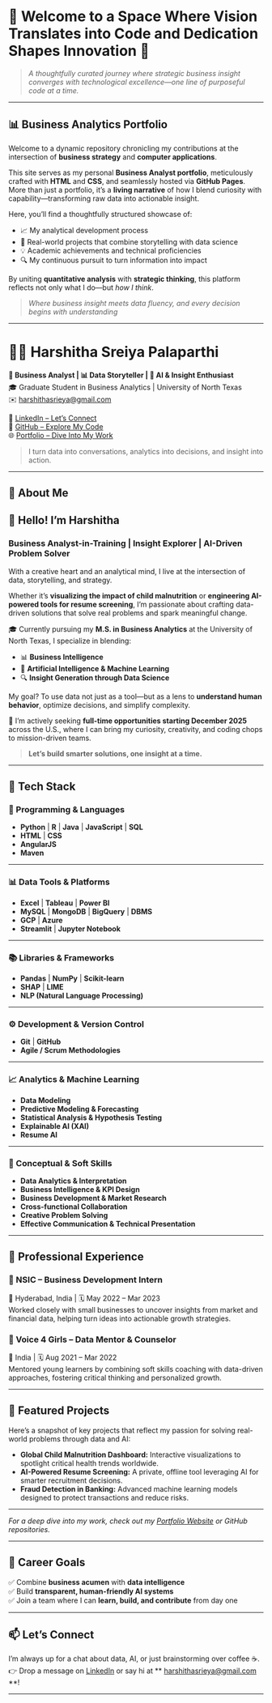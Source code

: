 
# 💼 Welcome to a Space Where Vision Translates into Code and Dedication Shapes Innovation 💼

> *A thoughtfully curated journey where strategic business insight converges with technological excellence—one line of purposeful code at a time.*

---

## 📊 Business Analytics Portfolio

Welcome to a dynamic repository chronicling my contributions at the intersection of **business strategy** and **computer applications**.

This site serves as my personal **Business Analyst portfolio**, meticulously crafted with **HTML** and **CSS**, and seamlessly hosted via **GitHub Pages**. More than just a portfolio, it’s a **living narrative** of how I blend curiosity with capability—transforming raw data into actionable insight.

Here, you’ll find a thoughtfully structured showcase of:
- 📈 My analytical development process  
- 🧠 Real-world projects that combine storytelling with data science  
- 💡 Academic achievements and technical proficiencies  
- 🔍 My continuous pursuit to turn information into impact  

By uniting **quantitative analysis** with **strategic thinking**, this platform reflects not only what I do—but *how I think*.

> *Where business insight meets data fluency, and every decision begins with understanding*  

---

# 👩‍💻 Harshitha Sreiya Palaparthi

**📍 Business Analyst | 📊 Data Storyteller | 🤖 AI & Insight Enthusiast**  
🎓 Graduate Student in Business Analytics | University of North Texas  
✉️ harshithasrieya@gmail.com 

🔗 [LinkedIn – Let’s Connect](https://www.linkedin.com/in/harshithasreiya)  
🐙 [GitHub – Explore My Code](https://github.com/harshi1744)  
🌐 [Portfolio – Dive Into My Work](#)

> I turn data into conversations, analytics into decisions, and insight into action.


---

## 🚀 About Me

## 👋 Hello! I’m **Harshitha**  
### Business Analyst-in-Training | Insight Explorer | AI-Driven Problem Solver

With a creative heart and an analytical mind, I live at the intersection of data, storytelling, and strategy.

Whether it’s **visualizing the impact of child malnutrition** or **engineering AI-powered tools for resume screening**, I’m passionate about crafting data-driven solutions that solve real problems and spark meaningful change.

🎓 Currently pursuing my **M.S. in Business Analytics** at the University of North Texas, I specialize in blending:
- 📊 **Business Intelligence**  
- 🤖 **Artificial Intelligence & Machine Learning**  
- 🔍 **Insight Generation through Data Science**  

My goal? To use data not just as a tool—but as a lens to **understand human behavior**, optimize decisions, and simplify complexity.

💼 I’m actively seeking **full-time opportunities starting December 2025** across the U.S., where I can bring my curiosity, creativity, and coding chops to mission-driven teams.

> **Let’s build smarter solutions, one insight at a time.**


---

## 🧠 Tech Stack

### 🧠 Programming & Languages

- **Python** | **R** | **Java** | **JavaScript** | **SQL**  
- **HTML** | **CSS**  
- **AngularJS**  
- **Maven**

---

### 📊 Data Tools & Platforms

- **Excel** | **Tableau** | **Power BI**  
- **MySQL** | **MongoDB** | **BigQuery** | **DBMS**  
- **GCP** | **Azure**  
- **Streamlit** | **Jupyter Notebook**

---

### 📚 Libraries & Frameworks

- **Pandas** | **NumPy** | **Scikit-learn**  
- **SHAP** | **LIME**  
- **NLP (Natural Language Processing)**

---

### ⚙️ Development & Version Control

- **Git** | **GitHub**  
- **Agile / Scrum Methodologies**

---

### 📈 Analytics & Machine Learning

- **Data Modeling**  
- **Predictive Modeling & Forecasting**  
- **Statistical Analysis & Hypothesis Testing**  
- **Explainable AI (XAI)**  
- **Resume AI**

---

### 🤝 Conceptual & Soft Skills

- **Data Analytics & Interpretation**  
- **Business Intelligence & KPI Design**  
- **Business Development & Market Research**  
- **Cross-functional Collaboration**  
- **Creative Problem Solving**  
- **Effective Communication & Technical Presentation**

---
## 💼 Professional Experience

### 🏢 NSIC – Business Development Intern  
📍 Hyderabad, India | 🗓️ May 2022 – Mar 2023  
Worked closely with small businesses to uncover insights from market and financial data, helping turn ideas into actionable growth strategies.

### 🧠 Voice 4 Girls – Data Mentor & Counselor  
📍 India | 🗓️ Aug 2021 – Mar 2022  
Mentored young learners by combining soft skills coaching with data-driven approaches, fostering critical thinking and personalized growth.

---

## 🧪 Featured Projects

Here’s a snapshot of key projects that reflect my passion for solving real-world problems through data and AI:

- **Global Child Malnutrition Dashboard:** Interactive visualizations to spotlight critical health trends worldwide.  
- **AI-Powered Resume Screening:** A private, offline tool leveraging AI for smarter recruitment decisions.  
- **Fraud Detection in Banking:** Advanced machine learning models designed to protect transactions and reduce risks.

---

*For a deep dive into my work, check out my [Portfolio Website](#) or GitHub repositories.*  

---
## 🎯 Career Goals

✅ Combine **business acumen** with **data intelligence**  
✅ Build **transparent, human-friendly AI systems**  
✅ Join a team where I can **learn, build, and contribute** from day one

---

## 📫 Let’s Connect

I’m always up for a chat about data, AI, or just brainstorming over coffee ☕.  
👉 Drop a message on [LinkedIn](https://www.linkedin.com/in/harshithasreiya) or say hi at ** harshithasrieya@gmail.com **!

---


